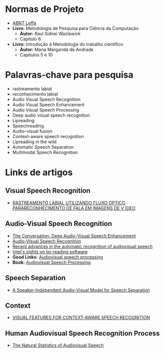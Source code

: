 # Normas de Projeto  
- [ABNT Leffa](http://www.leffa.pro.br/textos/abnt/abnt.htm)  
- **Livro:** Metodologia de Pesquisa para Ciência da Computação  
  - **Autor:** Raul Sidnei Wazlawick  
  - Capítulo 6  
- **Livro:** Introdução à Metodologia do trabalho científico  
  - **Autor:** Maria Margarida de Andrade  
  - Capítulos 5 e 10  

# Palavras-chave para pesquisa  
- rastreamento labial  
- reconhecimento labial  
- Audio Visual Speech Recognition  
- Audio Visual Speech Enhancement  
- Audio Visual Speech Processing  
- Deep audio visual speech recognition  
- Lipreading  
- Speechreading  
- Audio-visual fusion  
- Context-aware speech recognition  
- Lipreading in the wild  
- Automatic Speech Separation  
- Multimodal Speech Recognition  

# Links de artigos  
## Visual Speech Recognition  
- [RASTREAMENTO LABIAL UTILIZANDO FLUXO ́OPTICO PARARECONHECIMENTO DE FALA EM IMAGENS DE V ́IDEO](http://swge.inf.br/SBAI2015/anais/196.pdf)  
## Audio-Visual Speech Recognition  
- [The Conversation: Deep Audio-Visual Speech Enhancement](https://www.researchgate.net/publication/329850036_Deep_Audio-visual_Speech_Recognition)  
- [Audio-Visual Speech Recognition](http://kom.aau.dk/~zt/courses/Readings_in_Advanced_Intellimedia/AVSR_readings.pdf)  
- [Recent advances in the automatic recognition of audiovisual speech
](http://www.ifp.illinois.edu/~ashutosh/papers/IEEE%20AVSR.pdf)  
- [Intel's sights on lip-reading software](https://www.cnet.com/news/intels-sights-on-lip-reading-software/)  
- **Good Links:** [Audiovisual speech processing](https://www.semanticscholar.org/paper/Audiovisual-speech-processing-Chen/a55046619a037e03b13d12c025fdbbc4cc782f91)  
- **Book:** [Audiovisual Speech Processing](https://www.researchgate.net/publication/236593865_Audiovisual_Speech_Processing)  
## Speech Separation  
- [A Speaker-Independent Audio-Visual Model for Speech Separation](https://arxiv.org/pdf/1804.03619.pdf)  
## Context
- [VISUAL FEATURES FOR CONTEXT-AWARE SPEECH RECOGNITION](http://www.cs.cmu.edu/~fmetze/interACT/Publications_files/publications/av.pdf)  
## Human Audiovisual Speech Recognition Process  
- [The Natural Statistics of Audiovisual Speech](https://journals.plos.org/ploscompbiol/article?id=10.1371/journal.pcbi.1000436)  
